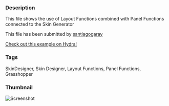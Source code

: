 ### Description 
This file shows the use of Layout Functions combined with Panel Functions connected to the Skin Generator

This file has been submitted by [santiagogaray](https://github.com/santiagogaray)

[Check out this example on Hydra!](http://hydrashare.github.io/hydra/viewer?owner=santiagogaray&fork=hydra&id=SD_Layout_Panel_Functions)
### Tags 
SkinDesigner, Skin Designer, Layout Functions, Panel Functions, Grasshopper
### Thumbnail 
![Screenshot](https://raw.githubusercontent.com/santiagogaray/hydra/master/SD_Layout_Panel_Functions/thumbnail.png)

